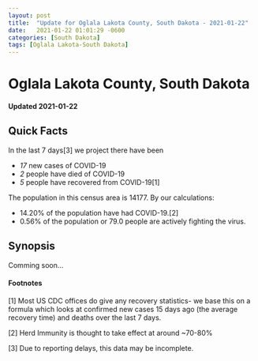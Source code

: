 ```yaml
---
layout: post
title:  "Update for Oglala Lakota County, South Dakota - 2021-01-22"
date:   2021-01-22 01:01:29 -0600
categories: [South Dakota]
tags: [Oglala Lakota-South Dakota]
---
```


# Oglala Lakota County, South Dakota
#### Updated 2021-01-22

## Quick Facts

In the last 7 days[3] we project there have been
- *17* new cases of COVID-19
- *2* people have died of COVID-19
- *5* people have recovered from COVID-19[1]

The population in this census area is 14177. By our calculations:
- 14.20% of the population have had COVID-19.[2]
- 0.56% of the population or 79.0 people are actively fighting the virus.

## Synopsis

Comming soon...


#### Footnotes

[1] Most US CDC offices do give any recovery statistics- we base this on a formula which looks at confirmed new cases
15 days ago (the average recovery time) and deaths over the last 7 days.

[2] Herd Immunity is thought to take effect at around ~70-80%

[3] Due to reporting delays, this data may be incomplete.
 
    